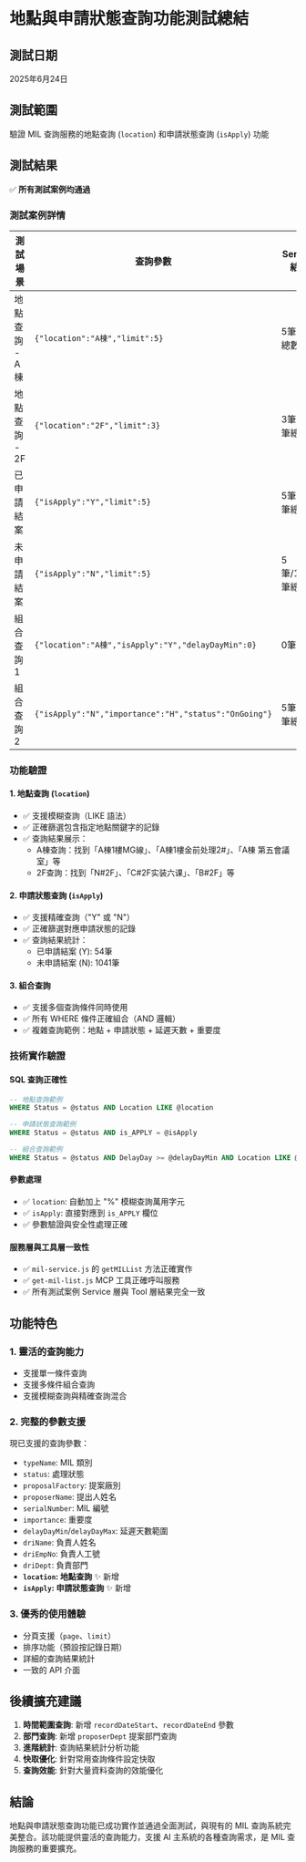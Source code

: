 # 地點與申請狀態查詢功能測試總結

## 測試日期

2025年6月24日

## 測試範圍

驗證 MIL 查詢服務的地點查詢 (`location`) 和申請狀態查詢 (`isApply`) 功能

## 測試結果

✅ **所有測試案例均通過**

### 測試案例詳情

| 測試場景       | 查詢參數                                              | Service結果    | Tool結果 | 一致性  |
| -------------- | ----------------------------------------------------- | -------------- | -------- | ------- |
| 地點查詢 - A棟 | `{"location":"A棟","limit":5}`                        | 5筆/9筆總數    | 5筆      | ✅ 一致 |
| 地點查詢 - 2F  | `{"location":"2F","limit":3}`                         | 3筆/26筆總數   | 3筆      | ✅ 一致 |
| 已申請結案     | `{"isApply":"Y","limit":5}`                           | 5筆/54筆總數   | 5筆      | ✅ 一致 |
| 未申請結案     | `{"isApply":"N","limit":5}`                           | 5筆/1041筆總數 | 5筆      | ✅ 一致 |
| 組合查詢1      | `{"location":"A棟","isApply":"Y","delayDayMin":0}`    | 0筆            | 0筆      | ✅ 一致 |
| 組合查詢2      | `{"isApply":"N","importance":"H","status":"OnGoing"}` | 5筆/59筆總數   | 5筆      | ✅ 一致 |

### 功能驗證

#### 1. 地點查詢 (`location`)

- ✅ 支援模糊查詢（LIKE 語法）
- ✅ 正確篩選包含指定地點關鍵字的記錄
- ✅ 查詢結果展示：
  - A棟查詢：找到「A棟1樓MG線」、「A棟1樓金前处理2#」、「A棟 第五會議室」等
  - 2F查詢：找到「N#2F」、「C#2F实装六课」、「B#2F」等

#### 2. 申請狀態查詢 (`isApply`)

- ✅ 支援精確查詢（"Y" 或 "N"）
- ✅ 正確篩選對應申請狀態的記錄
- ✅ 查詢結果統計：
  - 已申請結案 (Y): 54筆
  - 未申請結案 (N): 1041筆

#### 3. 組合查詢

- ✅ 支援多個查詢條件同時使用
- ✅ 所有 WHERE 條件正確組合（AND 邏輯）
- ✅ 複雜查詢範例：地點 + 申請狀態 + 延遲天數 + 重要度

### 技術實作驗證

#### SQL 查詢正確性

```sql
-- 地點查詢範例
WHERE Status = @status AND Location LIKE @location

-- 申請狀態查詢範例
WHERE Status = @status AND is_APPLY = @isApply

-- 組合查詢範例
WHERE Status = @status AND DelayDay >= @delayDayMin AND Location LIKE @location AND is_APPLY = @isApply
```

#### 參數處理

- ✅ `location`: 自動加上 "%" 模糊查詢萬用字元
- ✅ `isApply`: 直接對應到 `is_APPLY` 欄位
- ✅ 參數驗證與安全性處理正確

#### 服務層與工具層一致性

- ✅ `mil-service.js` 的 `getMILList` 方法正確實作
- ✅ `get-mil-list.js` MCP 工具正確呼叫服務
- ✅ 所有測試案例 Service 層與 Tool 層結果完全一致

## 功能特色

### 1. 靈活的查詢能力

- 支援單一條件查詢
- 支援多條件組合查詢
- 支援模糊查詢與精確查詢混合

### 2. 完整的參數支援

現已支援的查詢參數：

- `typeName`: MIL 類別
- `status`: 處理狀態
- `proposalFactory`: 提案廠別
- `proposerName`: 提出人姓名
- `serialNumber`: MIL 編號
- `importance`: 重要度
- `delayDayMin`/`delayDayMax`: 延遲天數範圍
- `driName`: 負責人姓名
- `driEmpNo`: 負責人工號
- `driDept`: 負責部門
- **`location`: 地點查詢** ✨ 新增
- **`isApply`: 申請狀態查詢** ✨ 新增

### 3. 優秀的使用體驗

- 分頁支援（`page`、`limit`）
- 排序功能（預設按記錄日期）
- 詳細的查詢結果統計
- 一致的 API 介面

## 後續擴充建議

1. **時間範圍查詢**: 新增 `recordDateStart`、`recordDateEnd` 參數
2. **部門查詢**: 新增 `proposerDept` 提案部門查詢
3. **進階統計**: 查詢結果統計分析功能
4. **快取優化**: 針對常用查詢條件設定快取
5. **查詢效能**: 針對大量資料查詢的效能優化

## 結論

地點與申請狀態查詢功能已成功實作並通過全面測試，與現有的 MIL 查詢系統完美整合。該功能提供靈活的查詢能力，支援 AI 主系統的各種查詢需求，是 MIL 查詢服務的重要擴充。
